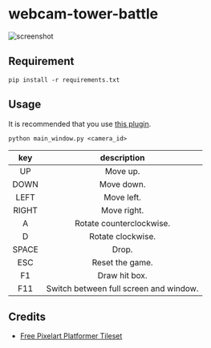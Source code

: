 # webcam-tower-battle

![screenshot](https://user-images.githubusercontent.com/52315048/146668331-c00a6789-3b29-4a49-8db8-91b87090c904.png)

## Requirement
```
pip install -r requirements.txt
```

## Usage
It is recommended that you use [this plugin](https://obsproject.com/forum/resources/obs-virtualcam.949/).

```
python main_window.py <camera_id>
```

|key|description|
|:-:|:-:|
|UP|Move up.|
|DOWN|Move down.|
|LEFT|Move left.|
|RIGHT|Move right.|
|A|Rotate counterclockwise.|
|D|Rotate clockwise.|
|SPACE|Drop.|
|ESC|Reset the game.|
|F1|Draw hit box.|
|F11|Switch between full screen and window.|

## Credits
- [Free Pixelart Platformer Tileset](https://foxlybr.itch.io/23421124244)